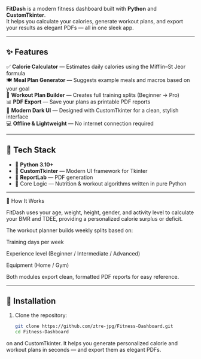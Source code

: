 

**FitDash** is a modern fitness dashboard built with **Python** and **CustomTkinter**.  
It helps you calculate your calories, generate workout plans, and export your results as elegant PDFs — all in one sleek app.

---

## ✨ Features

✅ **Calorie Calculator** — Estimates daily calories using the Mifflin–St Jeor formula  
🍽️ **Meal Plan Generator** — Suggests example meals and macros based on your goal  
💪 **Workout Plan Builder** — Creates full training splits (Beginner → Pro)  
📊 **PDF Export** — Save your plans as printable PDF reports  
🌙 **Modern Dark UI** — Designed with CustomTkinter for a clean, stylish interface  
💻 **Offline & Lightweight** — No internet connection required  

---

## 🧰 Tech Stack

- 🐍 **Python 3.10+**
- 🎨 **CustomTkinter** — Modern UI framework for Tkinter  
- 📄 **ReportLab** — PDF generation  
- 💪 Core Logic — Nutrition & workout algorithms written in pure Python  

---

🧠 How It Works

FitDash uses your age, weight, height, gender, and activity level
to calculate your BMR and TDEE, providing a personalized calorie surplus or deficit.

The workout planner builds weekly splits based on:

Training days per week

Experience level (Beginner / Intermediate / Advanced)

Equipment (Home / Gym)

Both modules export clean, formatted PDF reports for easy reference.

---

## 🚀 Installation

1. Clone the repository:
   ```bash
   git clone https://github.com/ztre-jpg/Fitness-Dashboard.git
   cd Fitness-Dashboard
on and CustomTkinter. It helps you generate personalized calorie and workout plans in seconds — and export them as elegant PDFs.
